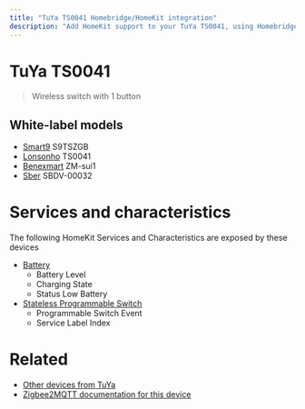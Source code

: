 ```yaml
---
title: "TuYa TS0041 Homebridge/HomeKit integration"
description: "Add HomeKit support to your TuYa TS0041, using Homebridge, Zigbee2MQTT and homebridge-z2m."
---
```

<!---
This file has been GENERATED using src/docgen/docgen.ts
DO NOT EDIT THIS FILE MANUALLY!
-->
# TuYa TS0041
> Wireless switch with 1 button


## White-label models
* [Smart9](../index.md#smart9) S9TSZGB
* [Lonsonho](../index.md#lonsonho) TS0041
* [Benexmart](../index.md#benexmart) ZM-sui1
* [Sber](../index.md#sber) SBDV-00032

# Services and characteristics
The following HomeKit Services and Characteristics are exposed by
these devices

* [Battery](../../battery.md)
  * Battery Level
  * Charging State
  * Status Low Battery
* [Stateless Programmable Switch](../../action.md)
  * Programmable Switch Event
  * Service Label Index


# Related
* [Other devices from TuYa](../index.md#tuya)
* [Zigbee2MQTT documentation for this device](https://www.zigbee2mqtt.io/devices/TS0041.html)